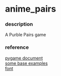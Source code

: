 # anime_pairs

### description
A Purble Pairs game

### reference
[pygame document](https://www.pygame.org/docs/ref/display.html)<br>
[some base examples](https://pythonprogramming.net/pygame-crashing-objects/)<br>
[font](https://www.zcool.com.cn/special/zcoolfonts/)